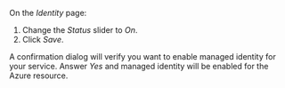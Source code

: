 On the *Identity* page:

1. Change the *Status* slider to *On*.
1. Click *Save*.

A confirmation dialog will verify you want to enable managed identity for your service.  Answer *Yes* and managed identity will be enabled for the Azure resource.
